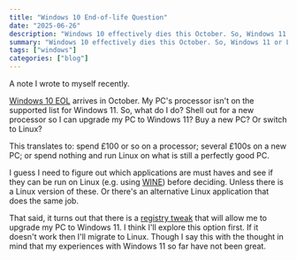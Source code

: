 ```yaml
---
title: "Windows 10 End-of-life Question"
date: "2025-06-26"
description: "Windows 10 effectively dies this October. So, Windows 11 or Linux?"
summary: "Windows 10 effectively dies this October. So, Windows 11 or Linux?"
tags: ["windows"]
categories: ["blog"]
---
```


A note I wrote to myself recently.

[Windows 10 EOL](https://support.microsoft.com/en-gb/windows/windows-10-support-ends-on-october-14-2025-2ca8b313-1946-43d3-b55c-2b95b107f281) arrives in October. My PC's processor isn't on the supported list for Windows 11. So, what do I do? Shell out for a new processor so I can upgrade my PC to Windows 11? Buy a new PC? Or switch to Linux?

This translates to: spend £100 or so on a processor; several £100s on a new PC; or spend nothing and run Linux on what is still a perfectly good PC.

I guess I need to figure out which applications are must haves and see if they can be run on Linux (e.g. using [WINE](https://www.winehq.org)) before deciding. Unless there is a Linux version of these. Or there's an alternative Linux application that does the same job.

That said, it turns out that there is a [registry tweak](https://www.zdnet.com/article/how-to-upgrade-your-incompatible-windows-10-pc-to-windows-11-2-free-options/) that will allow me to upgrade my PC to Windows 11. I think I'll explore this option first. If it doesn't work then I'll migrate to Linux. Though I say this with the thought in mind that my experiences with Windows 11 so far have not been great.
